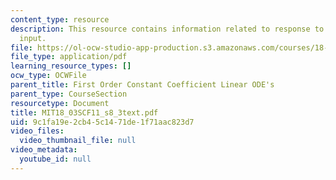 ```yaml
---
content_type: resource
description: This resource contains information related to response to discontinuous
  input.
file: https://ol-ocw-studio-app-production.s3.amazonaws.com/courses/18-03sc-differential-equations-fall-2011/9c1fa19e2cb45c1471de1f71aac823d7_MIT18_03SCF11_s8_3text.pdf
file_type: application/pdf
learning_resource_types: []
ocw_type: OCWFile
parent_title: First Order Constant Coefficient Linear ODE's
parent_type: CourseSection
resourcetype: Document
title: MIT18_03SCF11_s8_3text.pdf
uid: 9c1fa19e-2cb4-5c14-71de-1f71aac823d7
video_files:
  video_thumbnail_file: null
video_metadata:
  youtube_id: null
---
```


